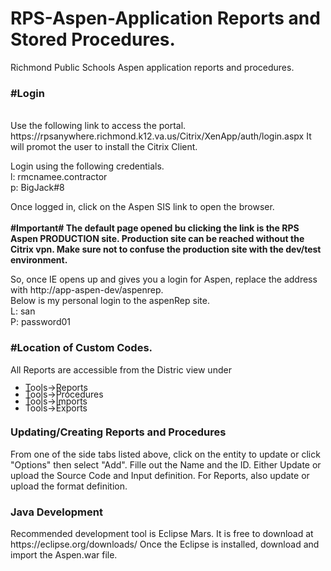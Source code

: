 # RPS-Aspen-Application Reports and Stored Procedures.
Richmond Public Schools Aspen application reports and procedures.

<h3>#Login</h3><br>
Use the following link to access the portal.
https://rpsanywhere.richmond.k12.va.us/Citrix/XenApp/auth/login.aspx
It will promot the user to install the Citrix Client.

Login using the following credentials.<br>
l:  rmcnamee.contractor<br>
p:  BigJack#8

Once logged in, click on the Aspen SIS link to open the browser. <br><br>
<b>#Important#  The default page opened bu clicking the link is the RPS Aspen PRODUCTION site.  Production site can be reached without the Citrix vpn.  Make sure not to confuse the production site with the dev/test environment.</b>
 
So, once IE opens up and gives you a login for Aspen, replace the address with http://app-aspen-dev/aspenrep.<br>
Below is my personal login to the aspenRep site. <br>
L: san<br>
P: password01

<h3>#Location of Custom Codes.</h3>
All Reports are accessible from the Distric view under 
<ul style="line-height:80%">
  <li>Tools->Reports</li>
  <li>Tools->Procedures</li>
  <li>Tools->Imports</li>
  <li>Tools->Exports</li>
</ul>

<h3>Updating/Creating Reports and Procedures</h3> 
From one of the side tabs listed above, click on the entity to update or click "Options" then select "Add".  Fille out the Name and the ID. Either Update or upload the Source Code and Input definition.  For Reports, also update or upload the format definition.

<h3>Java Development</h3>  
Recommended development tool is Eclipse Mars.  It is free to download at https://eclipse.org/downloads/ 
Once the Eclipse is installed, download and import the Aspen.war file.


